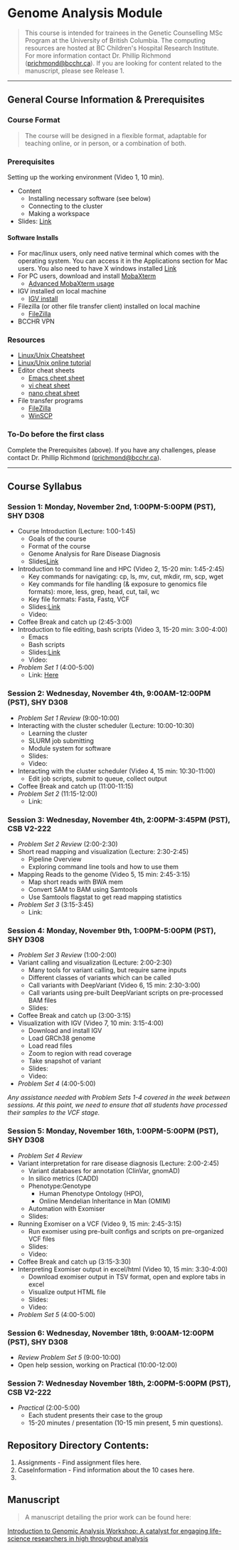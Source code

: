 # Genome Analysis Module
> This course is intended for trainees in the Genetic Counselling MSc Program at the University of British Columbia. The computing resources are hosted at BC Children's Hospital Research Institute.  
> For more information contact Dr. Phillip Richmond (prichmond@bcchr.ca). If you are looking for content related to the manuscript, please see Release 1. 

---

## General Course Information & Prerequisites
### Course Format

> The course will be designed in a flexible format, adaptable for teaching online, or in person, or a combination of both. 

### Prerequisites  
Setting up the working environment (Video 1, 10 min). 
+ Content
  + Installing necessary software (see below) 
  + Connecting to the cluster 
  + Making a workspace 
+ Slides: [Link](https://docs.google.com/presentation/d/1tlas5MAvcKWCngZlg416YuazkYMluegkPhkCTTV-GQ8/edit#slide=id.g9eded813b6_0_58)

#### Software Installs  
+ For mac/linux users, only need native terminal which comes with the operating system.  You can access it in the Applications section for Mac users.  You also need to have X windows installed [Link](https://www.xquartz.org/)
+ For PC users, download and install [MobaXterm](http://mobaxterm.mobatek.net/) 
  + [Advanced MobaXterm usage](https://www.youtube.com/watch?v=Gkl8LD1rwlU)  
+ IGV installed on local machine 
  + [IGV install](https://www.broadinstitute.org/software/igv/log-in) 
+ Filezilla (or other file transfer client) installed on local machine
  + [FileZilla](https://filezilla-project.org/)
+ BCCHR VPN  


### Resources  
+ [Linux/Unix Cheatsheet](https://github.com/Phillip-a-richmond/ARC-Bioinformatics-Training/blob/master/Resources/UnixCheatSheet.pdf) 
+ [Linux/Unix online tutorial](http://www.ee.surrey.ac.uk/Teaching/Unix/) 
+ Editor cheat sheets 
  + [Emacs cheet sheet](http://www.rgrjr.com/emacs/emacs_cheat.html) 
  + [vi cheat sheet](http://www.lagmonster.org/docs/vi.html) 
  + [nano cheat sheet](http://www.codexpedia.com/text-editor/nano-text-editor-command-cheatsheet/) 
+ File transfer programs  
  + [FileZilla](https://filezilla-project.org/)
  + [WinSCP](https://winscp.net/eng/download.php) 
      
### To-Do before the first class  
Complete the Prerequisites (above). If you have any challenges, please contact Dr. Phillip Richmond (prichmond@bcchr.ca). 

---

## Course Syllabus  

### Session 1: Monday, November 2nd, 1:00PM-5:00PM (PST), SHY D308
+ Course Introduction (Lecture: 1:00-1:45)
  + Goals of the course
  + Format of the course
  + Genome Analysis for Rare Disease Diagnosis 
  + Slides[Link](https://docs.google.com/presentation/d/1ow6LICXq9bg-IvUY1k-Kg9vYx5D6-GQh6FNHYK6jUr8/edit#slide=id.p)
+ Introduction to command line and HPC (Video 2, 15-20 min: 1:45-2:45)
  + Key commands for navigating: cp, ls, mv, cut, mkdir, rm, scp, wget
  + Key commands for file handling (& exposure to genomics file formats): more, less, grep, head, cut, tail, wc
  + Key file formats: Fasta, Fastq, VCF
  + Slides:[Link](https://docs.google.com/presentation/d/1VQWdHYdes7AtKdOJMdspQdO3l0x5LsrZ7wYacz0Hfv0/edit#slide=id.ga6a4b9d161_0_0)
  + Video:[]()
+ Coffee Break and catch up (2:45-3:00)
+ Introduction to file editing, bash scripts (Video 3, 15-20 min: 3:00-4:00)
  + Emacs
  + Bash scripts
  + Slides:[Link](https://docs.google.com/presentation/d/19i8z70WvshyPQbU6SKUUlcZzIPDGtN17JX5o2bw6D_Q/edit#slide=id.p)
  + Video:[]()
+ *Problem Set 1* (4:00-5:00)
  + Link: [Here](https://github.com/Phillip-a-richmond/GenomeAnalysisModule/blob/master/Assignments/ProblemSet1/ProblemSet1.txt)

### Session 2: Wednesday, November 4th, 9:00AM-12:00PM (PST), SHY D308
+ *Problem Set 1 Review* (9:00-10:00)
+ Interacting with the cluster scheduler (Lecture: 10:00-10:30)
  + Learning the cluster
  + SLURM job submitting
  + Module system for software
  + Slides: []()
  + Video: []()
+ Interacting with the cluster scheduler (Video 4, 15 min: 10:30-11:00)
  + Edit job scripts, submit to queue, collect output
+ Coffee Break and catch up (11:00-11:15)
+ *Problem Set 2* (11:15-12:00)
  + Link: []()

### Session 3: Wednesday, November 4th, 2:00PM-3:45PM (PST), CSB V2-222
+ *Problem Set 2 Review* (2:00-2:30)
+ Short read mapping and visualization (Lecture: 2:30-2:45)
  + Pipeline Overview
  + Exploring command line tools and how to use them
+ Mapping Reads to the genome (Video 5, 15 min: 2:45-3:15) 
  + Map short reads with BWA mem
  + Convert SAM to BAM using Samtools
  + Use Samtools flagstat to get read mapping statistics
+ *Problem Set 3* (3:15-3:45)
  + Link: []() 

### Session 4: Monday, November 9th, 1:00PM-5:00PM (PST), SHY D308
+ *Problem Set 3 Review* (1:00-2:00)
+ Variant calling and visualization (Lecture: 2:00-2:30)
  + Many tools for variant calling, but require same inputs
  + Different classes of variants which can be called 
  + Call variants with DeepVariant (Video 6, 15 min: 2:30-3:00) 
  + Call variants using pre-built DeepVariant scripts on pre-processed BAM files
  + Slides: []()
+ Coffee Break and catch up (3:00-3:15)
+ Visualization with IGV (Video 7, 10 min: 3:15-4:00)
  + Download and install IGV
  + Load GRCh38 genome
  + Load read files
  + Zoom to region with read coverage
  + Take snapshot of variant
  + Slides: []()
  + Video: []()
+ *Problem Set 4* (4:00-5:00)

_*Any assistance needed with Problem Sets 1-4 covered in the week between sessions. At this point, we need to ensure that all students have processed their samples to the VCF stage.*_

### Session 5: Monday, November 16th, 1:00PM-5:00PM (PST), SHY D308
+ *Problem Set 4 Review*
+ Variant interpretation for rare disease diagnosis (Lecture: 2:00-2:45) 
  + Variant databases for annotation (ClinVar, gnomAD)
  + In silico metrics (CADD)
  + Phenotype:Genotype
    + Human Phenotype Ontology (HPO), 
    + Online Mendelian Inheritance in Man (OMIM)
  + Automation with Exomiser
  + Slides: []()
+ Running Exomiser on a VCF (Video 9, 15 min: 2:45-3:15)
  + Run exomiser using pre-built configs and scripts on pre-organized VCF files
  + Slides: []()
  + Video: []()
+ Coffee Break and catch up (3:15-3:30)
+ Interpreting Exomiser output in excel/html (Video 10, 15 min: 3:30-4:00)
  + Download exomiser output in TSV format, open and explore tabs in excel
  + Visualize output HTML file
  + Slides: []()
  + Video: []()
+ *Problem Set 5* (4:00-5:00)

### Session 6: Wednesday, November 18th, 9:00AM-12:00PM (PST), SHY D308
+ *Review Problem Set 5* (9:00-10:00)
+ Open help session, working on Practical (10:00-12:00)

### Session 7: Wednesday November 18th, 2:00PM-5:00PM (PST), CSB V2-222
+ *Practical* (2:00-5:00)
  + Each student presents their case to the group 
  + 15-20 minutes / presentation (10-15 min present, 5 min questions). 


## Repository Directory Contents:
1. Assignments - Find assignment files here.
2. CaseInformation - Find information about the 10 cases here. 
3. 





## Manuscript
> A manuscript detailing the prior work can be found here:

[Introduction to Genomic Analysis Workshop: A catalyst for engaging life-science researchers in high throughput analysis](https://f1000research.com/articles/8-1221)


